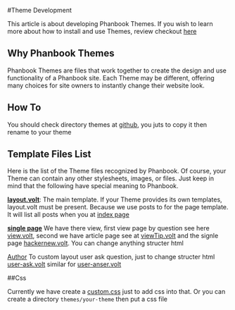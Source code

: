 #Theme Development

This article is about developing Phanbook Themes. If you wish to learn more about how to install and use Themes, review checkout [here](#)

## Why Phanbook Themes

Phanbook Themes are files that work together to create the design and use functionality of a Phanbook site.  Each Theme may be different, offering many choices for site owners to instantly change their website look.

## How To

You should check  directory themes at [github](https://github.com/phanbook/phanbook/tree/master/apps/themes), you juts to copy it then rename to your theme

## Template Files List

Here is the list of the Theme files recognized by Phanbook. Of course, your Theme can contain any other stylesheets, images, or files. Just keep in mind that the following have special meaning to Phanbook.


[**layout.volt**](https://github.com/phanbook/phanbook/blob/master/apps/themes/discourse/layout.volt): The main template. If your Theme provides its own templates, layout.volt must be present. Because we use posts to for the page template. It will list all posts when you at [index page](https://github.com/phanbook/phanbook/blob/master/apps/themes/discourse/posts/index.volt)


[**single page**](https://github.com/phanbook/phanbook/blob/master/apps/themes/discourse/posts/view.volt) We have there view, first view page by question see here [view.volt](https://github.com/phanbook/phanbook/blob/master/apps/themes/discourse/posts/view.volt), second we have article page see at [viewTip.volt](https://github.com/phanbook/phanbook/blob/master/apps/themes/discourse/posts/viewTip.volt) and the signle page [hackernew.volt](https://github.com/phanbook/phanbook/blob/master/apps/themes/discourse/posts/viewHackernew.volt). You can change anything structer html


[Author]() To custom layout user ask question, just to change structer html [user-ask.volt](https://github.com/phanbook/phanbook/blob/master/apps/themes/discourse/user-ask.volt) similar for [user-anser.volt](https://github.com/phanbook/phanbook/blob/master/apps/themes/discourse/user-answer.volt)


##Css

Currently we have create a [custom.css](https://github.com/phanbook/phanbook/blob/master/public/css/custom.css) just to add css into that. Or you can create a directory ```themes/your-theme``` then put a css file